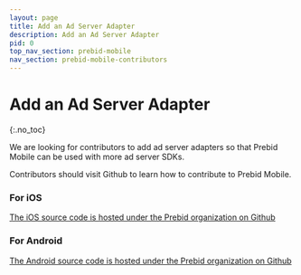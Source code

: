 ```yaml
---
layout: page
title: Add an Ad Server Adapter
description: Add an Ad Server Adapter
pid: 0
top_nav_section: prebid-mobile
nav_section: prebid-mobile-contributors 
---
```


<div class="bs-docs-section" markdown="1">

# Add an Ad Server Adapter
{:.no_toc}

We are looking for contributors to add ad server adapters so that Prebid Mobile can be used with more ad server SDKs.

Contributors should visit Github to learn how to contribute to Prebid Mobile.

### For iOS

[The iOS source code is hosted under the Prebid organization on Github](https://github.com/prebid/prebid-mobile-ios)

### For Android

[The Android source code is hosted under the Prebid organization on Github](https://github.com/prebid/prebid-mobile-android)


</div>
